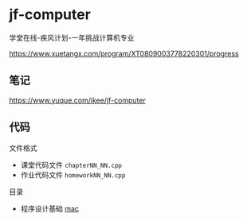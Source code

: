 # jf-computer

学堂在线-疾风计划-一年挑战计算机专业

https://www.xuetangx.com/program/XT0809003778220301/progress

## 笔记

https://www.yuque.com/ikee/jf-computer

## 代码

文件格式

* 课堂代码文件 `chapterNN_NN.cpp`
* 作业代码文件 `homeworkNN_NN.cpp`

目录

* 程序设计基础 [mac](./mac/program_design_base/)
